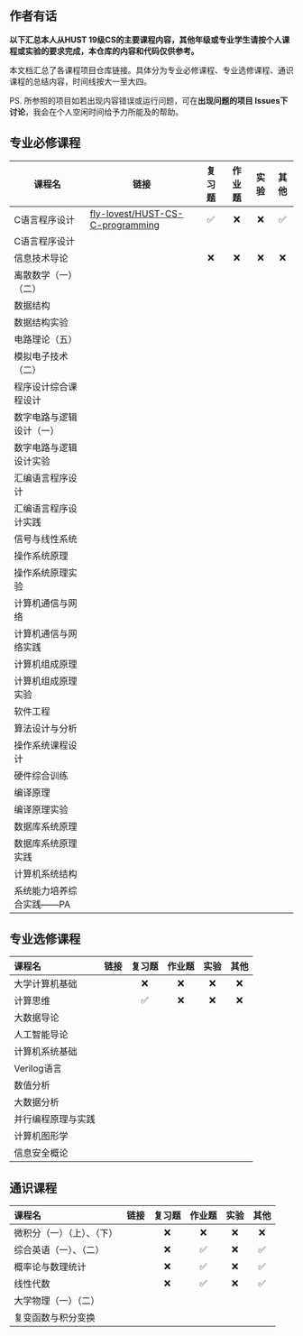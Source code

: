 ## 作者有话

**以下汇总本人从HUST 19级CS的主要课程内容，其他年级或专业学生请按个人课程或实验的要求完成，本仓库的内容和代码仅供参考。**

本文档汇总了各课程项目仓库链接。具体分为专业必修课程、专业选修课程、通识课程的总结内容，时间线按大一至大四。

PS. 所参照的项目如若出现内容错误或运行问题，可在**出现问题的项目 Issues下讨论**，我会在个人空闲时间给予力所能及的帮助。

## 专业必修课程

| 课程名                   | 链接                                                         | 复习题 | 作业题 | 实验 | 其他 |
| ------------------------ | ------------------------------------------------------------ | :----: | :----: | :--: | :--: |
| C语言程序设计            | [fly-lovest/HUST-CS-C-programming]([fly-lovest](https://github.com/fly-lovest)/**[HUST-CS-C-programming](https://github.com/fly-lovest/HUST-CS-C-programming)**) |   ✅    |   ❌    |  ❌   |  ✅   |
| C语言程序设计            |                                                              |        |        |      |      |
| 信息技术导论             |                                                              |   ❌    |   ❌    |  ❌   |  ❌   |
| 离散数学（一）（二）     |                                                              |        |        |      |      |
| 数据结构                 |                                                              |        |        |      |      |
| 数据结构实验             |                                                              |        |        |      |      |
| 电路理论（五）           |                                                              |        |        |      |      |
| 模拟电子技术（二）       |                                                              |        |        |      |      |
| 程序设计综合课程设计     |                                                              |        |        |      |      |
| 数字电路与逻辑设计（一） |                                                              |        |        |      |      |
| 数字电路与逻辑设计实验   |                                                              |        |        |      |      |
| 汇编语言程序设计         |                                                              |        |        |      |      |
| 汇编语言程序设计实践     |                                                              |        |        |      |      |
| 信号与线性系统           |                                                              |        |        |      |      |
| 操作系统原理             |                                                              |        |        |      |      |
| 操作系统原理实验         |                                                              |        |        |      |      |
| 计算机通信与网络         |                                                              |        |        |      |      |
| 计算机通信与网络实践     |                                                              |        |        |      |      |
| 计算机组成原理           |                                                              |        |        |      |      |
| 计算机组成原理实验       |                                                              |        |        |      |      |
| 软件工程                 |                                                              |        |        |      |      |
| 算法设计与分析           |                                                              |        |        |      |      |
| 操作系统课程设计         |                                                              |        |        |      |      |
| 硬件综合训练             |                                                              |        |        |      |      |
| 编译原理                 |                                                              |        |        |      |      |
| 编译原理实验             |                                                              |        |        |      |      |
| 数据库系统原理           |                                                              |        |        |      |      |
| 数据库系统原理实践       |                                                              |        |        |      |      |
| 计算机系统结构           |                                                              |        |        |      |      |
| 系统能力培养综合实践——PA |                                                              |        |        |      |      |





## 专业选修课程


| 课程名             | 链接 | 复习题 | 作业题 | 实验 | 其他 |
| :----------------- | :--- | :----: | :----: | :--: | :--: |
| 大学计算机基础     |      |   ❌    |   ❌    |  ❌   |  ❌   |
| 计算思维           |      |   ✅    |   ❌    |  ❌   |  ❌   |
| 大数据导论         |      |        |        |      |      |
| 人工智能导论       |      |        |        |      |      |
| 计算机系统基础     |      |        |        |      |      |
| Verilog语言        |      |        |        |      |      |
| 数值分析           |      |        |        |      |      |
| 大数据分析         |      |        |        |      |      |
| 并行编程原理与实践 |      |        |        |      |      |
| 计算机图形学       |      |        |        |      |      |
| 信息安全概论       |      |        |        |      |      |




## 通识课程

| 课程名                     | 链接 | 复习题 | 作业题 | 实验 | 其他 |
| :------------------------- | :--- | :----: | :----: | :--: | :--: |
| 微积分（一）（上）、（下） |      |   ❌    |   ❌    |  ❌   |  ❌   |
| 综合英语（一）、（二）     |      |   ❌    |   ✅    |  ❌   |  ✅   |
| 概率论与数理统计           |      |   ❌    |   ✅    |  ❌   |  ✅   |
| 线性代数                   |      |   ❌    |   ✅    |  ❌   |  ✅   |
| 大学物理（一）（二）       |      |        |        |      |      |
| 复变函数与积分变换         |      |        |        |      |      |







